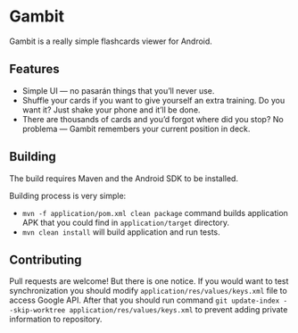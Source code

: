 # Gambit

Gambit is a really simple flashcards viewer for Android.

## Features

* Simple UI — no pasarán things that you’ll never use.
* Shuffle your cards if you want to give yourself an extra
training. Do you want it? Just shake your phone and it’ll be done.
* There are thousands of cards and you’d forgot where did you stop?
No problema — Gambit remembers your current position in deck.

## Building

The build requires Maven and the Android SDK to be installed.

Building process is very simple:

* `mvn -f application/pom.xml clean package` command builds application APK that you could find in `application/target` directory.
* `mvn clean install` will build application and run tests.

## Contributing

Pull requests are welcome! But there is one notice. If you would want to
test synchronization you should modify `application/res/values/keys.xml` file
to access Google API. After that you should run command
`git update-index --skip-worktree application/res/values/keys.xml` to prevent
adding private information to repository.

